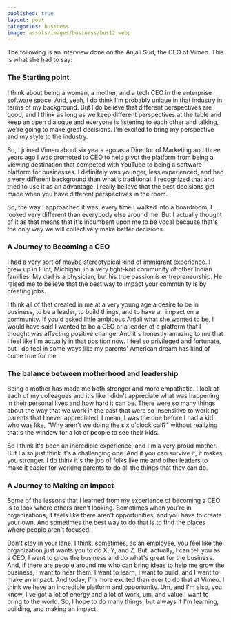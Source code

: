 ```yaml
---
published: true
layout: post
categories: business
image: assets/images/business/bus12.webp
---
```

The following is an interview done on the Anjali Sud, the CEO of Vimeo. This is what she had to say:  

### The Starting point
I think about being a woman, a mother, and a tech CEO in the enterprise software space. And, yeah, I do think I'm probably unique in that industry in terms of my background. But I do believe that different perspectives are good, and I think as long as we keep different perspectives at the table and keep an open dialogue and everyone is listening to each other and talking, we're going to make great decisions. I'm excited to bring my perspective and my style to the industry.  

So, I joined Vimeo about six years ago as a Director of Marketing and three years ago I was promoted to CEO to help pivot the platform from being a viewing destination that competed with YouTube to being a software platform for businesses. I definitely was younger, less experienced, and had a very different background than what's traditional. I recognized that and tried to use it as an advantage. I really believe that the best decisions get made when you have different perspectives in the room.  

So, the way I approached it was, every time I walked into a boardroom, I looked very different than everybody else around me. But I actually thought of it as that means that it's incumbent upon me to be vocal because that's the only way we will collectively make better decisions.  

### A Journey to Becoming a CEO
I had a very sort of maybe stereotypical kind of immigrant experience. I grew up in Flint, Michigan, in a very tight-knit community of other Indian families. My dad is a physician, but his true passion is entrepreneurship. He raised me to believe that the best way to impact your community is by creating jobs.  

I think all of that created in me at a very young age a desire to be in business, to be a leader, to build things, and to have an impact on a community. If you'd asked little ambitious Anjali what she wanted to be, I would have said I wanted to be a CEO or a leader of a platform that I thought was affecting positive change. And it's honestly amazing to me that I feel like I'm actually in that position now. I feel so privileged and fortunate, but I do feel in some ways like my parents' American dream has kind of come true for me.  

### The balance between motherhood and leadership
Being a mother has made me both stronger and more empathetic. I look at each of my colleagues and it's like I didn't appreciate what was happening in their personal lives and how hard it can be. There were so many things about the way that we work in the past that were so insensitive to working parents that I never appreciated. I mean, I was the one before I had a kid who was like, "Why aren't we doing the six o'clock call?" without realizing that's the window for a lot of people to see their kids.  

So I think it's been an incredible experience, and I'm a very proud mother. But I also just think it's a challenging one. And if you can survive it, it makes you stronger. I do think it's the job of folks like me and other leaders to make it easier for working parents to do all the things that they can do.  

### A Journey to Making an Impact
Some of the lessons that I learned from my experience of becoming a CEO is to look where others aren't looking. Sometimes when you're in organizations, it feels like there aren't opportunities, and you have to create your own. And sometimes the best way to do that is to find the places where people aren't focused.  

Don't stay in your lane. I think, sometimes, as an employee, you feel like the organization just wants you to do X, Y, and Z. But, actually, I can tell you as a CEO, I want to grow the business and do what's great for the business. And, if there are people around me who can bring ideas to help me grow the business, I want to hear them. I want to learn, I want to build, and I want to make an impact. And today, I'm more excited than ever to do that at Vimeo. I think we have an incredible platform and opportunity. Um, and I'm also, you know, I've got a lot of energy and a lot of work, um, and value I want to bring to the world. So, I hope to do many things, but always if I'm learning, building, and making an impact.
